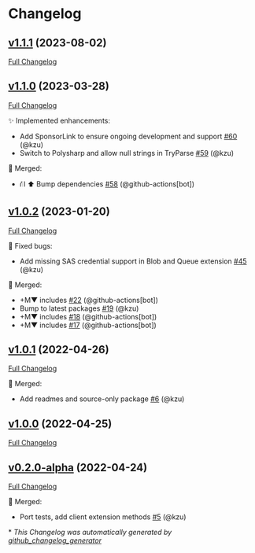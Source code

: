 # Changelog

## [v1.1.1](https://github.com/devlooped/CloudStorageAccount/tree/v1.1.1) (2023-08-02)

[Full Changelog](https://github.com/devlooped/CloudStorageAccount/compare/v1.1.0...v1.1.1)

## [v1.1.0](https://github.com/devlooped/CloudStorageAccount/tree/v1.1.0) (2023-03-28)

[Full Changelog](https://github.com/devlooped/CloudStorageAccount/compare/v1.0.2...v1.1.0)

:sparkles: Implemented enhancements:

- Add SponsorLink to ensure ongoing development and support [\#60](https://github.com/devlooped/CloudStorageAccount/pull/60) (@kzu)
- Switch to Polysharp and allow null strings in TryParse [\#59](https://github.com/devlooped/CloudStorageAccount/pull/59) (@kzu)

:twisted_rightwards_arrows: Merged:

- ⛙ ⬆️ Bump dependencies [\#58](https://github.com/devlooped/CloudStorageAccount/pull/58) (@github-actions[bot])

## [v1.0.2](https://github.com/devlooped/CloudStorageAccount/tree/v1.0.2) (2023-01-20)

[Full Changelog](https://github.com/devlooped/CloudStorageAccount/compare/v1.0.1...v1.0.2)

:bug: Fixed bugs:

- Add missing SAS credential support in Blob and Queue extension [\#45](https://github.com/devlooped/CloudStorageAccount/pull/45) (@kzu)

:twisted_rightwards_arrows: Merged:

- +M▼ includes [\#22](https://github.com/devlooped/CloudStorageAccount/pull/22) (@github-actions[bot])
- Bump to latest packages [\#19](https://github.com/devlooped/CloudStorageAccount/pull/19) (@kzu)
- +M▼ includes [\#18](https://github.com/devlooped/CloudStorageAccount/pull/18) (@github-actions[bot])
- +M▼ includes [\#17](https://github.com/devlooped/CloudStorageAccount/pull/17) (@github-actions[bot])

## [v1.0.1](https://github.com/devlooped/CloudStorageAccount/tree/v1.0.1) (2022-04-26)

[Full Changelog](https://github.com/devlooped/CloudStorageAccount/compare/v1.0.0...v1.0.1)

:twisted_rightwards_arrows: Merged:

- Add readmes and source-only package [\#6](https://github.com/devlooped/CloudStorageAccount/pull/6) (@kzu)

## [v1.0.0](https://github.com/devlooped/CloudStorageAccount/tree/v1.0.0) (2022-04-25)

[Full Changelog](https://github.com/devlooped/CloudStorageAccount/compare/v0.2.0-alpha...v1.0.0)

## [v0.2.0-alpha](https://github.com/devlooped/CloudStorageAccount/tree/v0.2.0-alpha) (2022-04-24)

[Full Changelog](https://github.com/devlooped/CloudStorageAccount/compare/ad23b64f489fd7a861ff59ee2e2fb697a1711519...v0.2.0-alpha)

:twisted_rightwards_arrows: Merged:

- Port tests, add client extension methods [\#5](https://github.com/devlooped/CloudStorageAccount/pull/5) (@kzu)



\* *This Changelog was automatically generated by [github_changelog_generator](https://github.com/github-changelog-generator/github-changelog-generator)*
